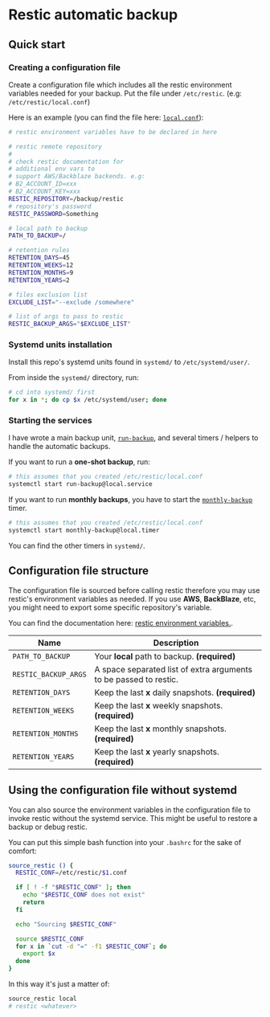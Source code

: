 # Restic automatic backup

## Quick start

### Creating a configuration file

Create a configuration file which includes all the restic environment variables needed for your backup. Put the file under `/etc/restic`. (e.g: `/etc/restic/local.conf`)

Here is an example (you can find the file here: [`local.conf`](./local.conf)):

```bash
# restic environment variables have to be declared in here

# restic remote repository
#
# check restic documentation for 
# additional env vars to
# support AWS/Backblaze backends. e.g:
# B2_ACCOUNT_ID=xxx
# B2_ACCOUNT_KEY=xxx
RESTIC_REPOSITORY=/backup/restic
# repository's password
RESTIC_PASSWORD=Something

# local path to backup
PATH_TO_BACKUP=/

# retention rules
RETENTION_DAYS=45
RETENTION_WEEKS=12
RETENTION_MONTHS=9
RETENTION_YEARS=2

# files exclusion list
EXCLUDE_LIST="--exclude /somewhere"

# list of args to pass to restic
RESTIC_BACKUP_ARGS="$EXCLUDE_LIST"
```

### Systemd units installation

Install this repo's systemd units found in `systemd/` to `/etc/systemd/user/`.

From inside the `systemd/` directory, run:

```bash
# cd into systemd/ first
for x in *; do cp $x /etc/systemd/user; done
```    

### Starting the services

I have wrote a main backup unit, [`run-backup`](./systemd/run-backup@.service), and several timers / helpers to handle the automatic backups.

If you want to run a **one-shot backup**, run:

```bash
# this assumes that you created /etc/restic/local.conf
systemctl start run-backup@local.service
```

If you want to run **monthly backups**, you have to start the [`monthly-backup`](./systemd/monthly-backup@.timer) timer.

```bash
# this assumes that you created /etc/restic/local.conf
systemctl start monthly-backup@local.timer
```

You can find the other timers in `systemd/`.

## Configuration file structure

The configuration file is sourced before calling restic therefore you may use restic's environment variables as needed. If you use **AWS**, **BackBlaze**, etc, you might need to export some specific repository's variable.

You can find the documentation here: [restic environment variables.](https://restic.readthedocs.io/en/latest/040_backup.html#environment-variables).

| Name                | Description                                                                                                                                                                                                                                                                                                                                                                   |
| ------------------- | ----------------------------------------------------------------------------------------------------------------------------------------------------------------------------------------------------------------------------------------------------------------------------------------------------------------------------------------------------------------------------- |
| `PATH_TO_BACKUP`    | Your **local** path to backup. **(required)**                                                                                                                                                                                                                                                                                                                                               |
| `RESTIC_BACKUP_ARGS`   | A space separated list of extra arguments to be passed to restic.                                                                                                                                                                                                                                                                                                                                                |
| `RETENTION_DAYS`     | Keep the last **x** daily snapshots. **(required)**                                                                                                                                                                                                                                                                                                                             |
| `RETENTION_WEEKS`     | Keep the last **x** weekly snapshots. **(required)**                                                                                                                                                                                                                                                                                                                                           |
| `RETENTION_MONTHS`     | Keep the last **x** monthly snapshots. **(required)**                                                                                                                                                                                                                                                                                                                                               |
| `RETENTION_YEARS`     | Keep the last **x** yearly snapshots. **(required)**                                                                                                                                                                                                                                                                                                                                              |

## Using the configuration file without systemd

You can also source the environment variables in the configuration file to invoke restic without the systemd service. This might be useful to restore a backup or debug restic.

You can put this simple bash function into your `.bashrc` for the sake of comfort:

```bash
source_restic () {
  RESTIC_CONF=/etc/restic/$1.conf

  if [ ! -f "$RESTIC_CONF" ]; then
    echo "$RESTIC_CONF does not exist"
    return
  fi

  echo "Sourcing $RESTIC_CONF"

  source $RESTIC_CONF
  for x in `cut -d "=" -f1 $RESTIC_CONF`; do
    export $x
  done
}
```

In this way it's just a matter of:

```bash
source_restic local
# restic <whatever>
```
